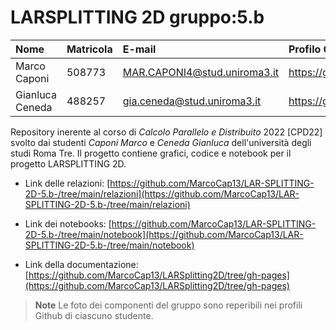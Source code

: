 # LARSPLITTING 2D  gruppo:5.b

| Nome | Matricola | E-mail | Profilo GitHub |
|:---|:---|:---|:---|
|Marco Caponi|508773|MAR.CAPONI4@stud.uniroma3.it|https://github.com/MarcoCap13|
|Gianluca Ceneda|488257|gia.ceneda@stud.uniroma3.it|https://github.com/GigiCene95|

Repository inerente al corso di _Calcolo Parallelo e Distribuito_ 2022 [CPD22] svolto dai studenti _Caponi Marco_ e _Ceneda Gianluca_ dell'università degli studi Roma Tre.
Il progetto contiene grafici, codice e notebook per il progetto LARSPLITTING 2D.

* Link delle relazioni: [https://github.com/MarcoCap13/LAR-SPLITTING-2D-5.b-/tree/main/relazioni](https://github.com/MarcoCap13/LAR-SPLITTING-2D-5.b-/tree/main/relazioni)

* Link dei notebooks: [https://github.com/MarcoCap13/LAR-SPLITTING-2D-5.b-/tree/main/notebook](https://github.com/MarcoCap13/LAR-SPLITTING-2D-5.b-/tree/main/notebook)

* Link della documentazione: [https://github.com/MarcoCap13/LARSplitting2D/tree/gh-pages](https://github.com/MarcoCap13/LARSplitting2D/tree/gh-pages)

> **Note**
> Le foto dei componenti del gruppo sono reperibili nei profili Github di ciascuno studente.